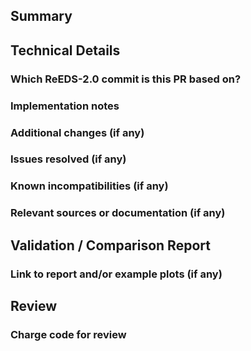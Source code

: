 ## Summary

## Technical Details
### Which ReEDS-2.0 commit is this PR based on?

### Implementation notes

### Additional changes (if any)

### Issues resolved (if any)

### Known incompatibilities (if any)

### Relevant sources or documentation (if any)

## Validation / Comparison Report
### Link to report and/or example plots (if any)

## Review
### Charge code for review
